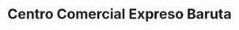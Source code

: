 ---
title: "Centro Comercial Expreso Baruta"
url: /caracas/centro-comercial-expreso-baruta/
shop: Einkaufszentrum
---